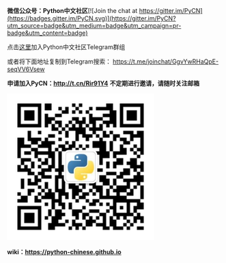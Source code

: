 **微信公众号：Python中文社区**[![Join the chat at https://gitter.im/PyCN](https://badges.gitter.im/PyCN.svg)](https://gitter.im/PyCN?utm_source=badge&utm_medium=badge&utm_campaign=pr-badge&utm_content=badge)

点击[这里](https://t.me/joinchat/GgvYwRHaQpE-seqVV6Vsew)加入Python中文社区Telegram群组

或者将下面地址复制到Telegram搜索：
https://t.me/joinchat/GgvYwRHaQpE-seqVV6Vsew

**申请加入PyCN：http://t.cn/Rir91Y4**
**不定期进行邀请，请随时关注邮箱**

![image](https://github.com/Chinese-Python/pythoncn-projects/blob/master/images/Python%E4%B8%AD%E6%96%87%E7%A4%BE%E5%8C%BA%E5%BE%AE%E4%BF%A1%E5%85%AC%E4%BC%97%E5%8F%B7.jpg)

**wiki：https://python-chinese.github.io**
